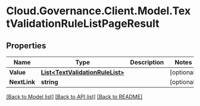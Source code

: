 # Cloud.Governance.Client.Model.TextValidationRuleListPageResult
## Properties

Name | Type | Description | Notes
------------ | ------------- | ------------- | -------------
**Value** | [**List&lt;TextValidationRuleList&gt;**](TextValidationRuleList.md) |  | [optional] 
**NextLink** | **string** |  | [optional] 

[[Back to Model list]](../README.md#documentation-for-models) [[Back to API list]](../README.md#documentation-for-api-endpoints) [[Back to README]](../README.md)

